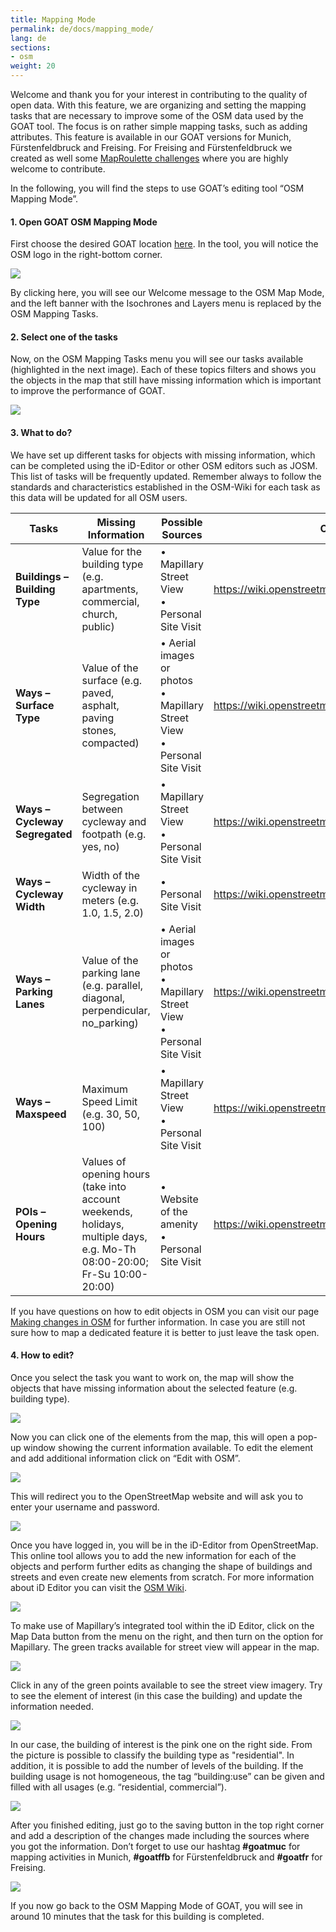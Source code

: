 ```yaml
---
title: Mapping Mode
permalink: de/docs/mapping_mode/
lang: de
sections:
- osm
weight: 20
---
```

Welcome and thank you for your interest in contributing to the quality of open data. With this feature, we are organizing and setting the mapping tasks that are necessary to improve some of the OSM data used by the GOAT tool. The focus is on rather simple mapping tasks, such as adding attributes. This feature is available in our GOAT versions for Munich, Fürstenfeldbruck and Freising. For Freising and Fürstenfeldbruck we created as well some [MapRoulette challenges](https://maproulette.org/browse/challenges/13812) where you are highly welcome to contribute.

In the following, you will find the steps to use GOAT’s editing tool “OSM Mapping Mode”.

#### 1. Open GOAT OSM Mapping Mode
First choose the desired GOAT location [here](../../references/).
In the tool, you will notice the OSM logo in the right-bottom corner.

![](/images/docs/mapping_mode/mapping_mode.png)

By clicking here, you will see our Welcome message to the OSM Map Mode, and the left banner with the Isochrones and Layers menu is replaced by the OSM Mapping Tasks.

#### 2. Select one of the tasks

Now, on the OSM Mapping Tasks menu you will see our tasks available (highlighted in the next image). Each of these topics filters and shows you the objects in the map that still have missing information which is important to improve the performance of GOAT.

![](/images/docs/mapping_mode/mapping_tasks.png)

#### 3.	What to do?

We have set up different tasks for objects with missing information, which can be completed using the iD-Editor or other OSM editors such as JOSM. This list of tasks will be frequently updated. Remember always to follow the standards and characteristics established in the OSM-Wiki for each task as this data will be updated for all OSM users. 
<table class="table table-striped table-hover">
  <thead>
    <tr>
      <th style="width:100px">Tasks</th>
      <th style="width:250px"> Missing Information</th>
      <th style="width:170px">Possible Sources</th>
      <th style="width:80px">OSM Wiki</th>
    </tr>
  </thead>
  <tbody>
    <tr class="success">
      <td><b>Buildings – Building Type</b></td>
      <td>Value for the building type (e.g. apartments, commercial, church, public)</td>
      <td>•	Mapillary Street View <br>
          • Personal Site Visit</td>
      <td><a href="https://wiki.openstreetmap.org/wiki/Key:building">https://wiki.openstreetmap.org/wiki/Key:building</a></td>
    </tr>
    <tr class="success">
      <td><b>Ways – Surface Type</b></td>
      <td>Value of the surface (e.g. paved, asphalt, paving stones, compacted)</td>
      <td>•	Aerial images or photos <br>
          • Mapillary Street View <br>
          • Personal Site Visit</td>
      <td><a href="https://wiki.openstreetmap.org/wiki/Key:surface">https://wiki.openstreetmap.org/wiki/Key:surface</a></td>
    </tr>
    <tr class="success">
      <td><b>Ways – Cycleway Segregated</b></td>
      <td>Segregation between cycleway and footpath (e.g. yes, no)</td>
      <td>• Mapillary Street View <br>
          • Personal Site Visit</td>
      <td><a href="https://wiki.openstreetmap.org/wiki/Key:segregated">https://wiki.openstreetmap.org/wiki/Key:segregated</a></td>
    </tr>
    <tr class="success">
      <td><b>Ways – Cycleway Width</b></td>
      <td>Width of the cycleway in meters (e.g. 1.0, 1.5, 2.0)</td>
      <td>• Personal Site Visit</td>
      <td><a href="https://wiki.openstreetmap.org/wiki/Key:width">https://wiki.openstreetmap.org/wiki/Key:width</a></td>
    </tr>
    <tr class="success">
      <td><b>Ways – Parking Lanes</b></td>
      <td>Value of the parking lane (e.g. parallel, diagonal, perpendicular, no_parking)</td>
      <td>•	Aerial images or photos <br>
          • Mapillary Street View <br>
          • Personal Site Visit</td>
      <td><a href="https://wiki.openstreetmap.org/wiki/Key:parking:lane">https://wiki.openstreetmap.org/wiki/Key:parking:lane</a></td>
    </tr>
    <tr class="success">
      <td><b>Ways – Maxspeed</b></td>
      <td>Maximum Speed Limit (e.g. 30, 50, 100)</td>
      <td>•	Mapillary Street View <br>
          • Personal Site Visit</td>
      <td><a href="https://wiki.openstreetmap.org/wiki/Speed_limits">https://wiki.openstreetmap.org/wiki/Speed_limits</a></td>
    </tr>
    <tr class="warning">
      <td><b>POIs – Opening Hours</b></td>
      <td>Values of opening hours (take into account weekends, holidays, multiple days, e.g. Mo-Th 08:00-20:00; Fr-Su 10:00-20:00)</td>
      <td>•	Website of the amenity <br>
          • Personal Site Visit</td>
      <td><a href="https://wiki.openstreetmap.org/wiki/Key:opening_hours">https://wiki.openstreetmap.org/wiki/Key:opening_hours</a></td>
    </tr>
  </tbody>
</table>

If you have questions on how to edit objects in OSM you can visit our page [Making changes in OSM](../osm_tutorial/) for further information. In case you are still not sure how to map a dedicated feature it is better to just leave the task open. 

#### 4.	How to edit?

Once you select the task you want to work on, the map will show the objects that have missing information about the selected feature (e.g. building type).

![](/images/docs/mapping_mode/building_types.png)

Now you can click one of the elements from the map, this will open a pop-up window showing the current information available. To edit the element and add additional information click on “Edit with OSM”. 

![](/images/docs/mapping_mode/edit_building_types.png)

This will redirect you to the OpenStreetMap website and will ask you to enter your username and password.

![](/images/docs/mapping_mode/osm_login.png)

Once you have logged in, you will be in the iD-Editor from OpenStreetMap. This online tool allows you to add the new information for each of the objects and perform further edits as changing the shape of buildings and streets and even create new elements from scratch. For more information about iD Editor you can visit the [OSM Wiki](https://wiki.openstreetmap.org/wiki/ID).

![](/images/docs/mapping_mode/osm_building_editing.png)

To make use of Mapillary’s integrated tool within the iD Editor, click on the Map Data button from the menu on the right, and then turn on the option for Mapillary. The green tracks available for street view will appear in the map. 

![](/images/docs/mapping_mode/mapillary.png)

Click in any of the green points available to see the street view imagery. Try to see the element of interest (in this case the building) and update the information needed.

![](/images/docs/mapping_mode/street_view.png)

In our case, the building of interest is the pink one on the right side. From the picture is possible to classify the building type as "residential". In addition, it is possible to add the number of levels of the building. If the building usage is not homogeneous, the tag “building:use” can be given and filled with all usages (e.g. “residential, commercial”). 

![](/images/docs/mapping_mode/fill_missing_tags.png)

After you finished editing, just go to the saving button in the top right corner and add a description of the changes made including the sources where you got the information. Don’t forget to use our hashtag <b>#goatmuc</b> for mapping activities in Munich, <b>#goatffb</b> for Fürstenfeldbruck and <b>#goatfr</b> for Freising.

![](/images/docs/mapping_mode/osm_save_changes.jpg)

If you now go back to the OSM Mapping Mode of GOAT, you will see in around 10 minutes that the task for this building is completed.